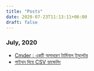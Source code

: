 ```yaml
---
title: "Posts"
date: 2020-07-23T11:13:11+06:00
draft: false
---
```


### July, 2020
* [Cmder : একটি অসাধারণ টার্মিনাল ইমুলেটর](/post/cmder-the-best-terminal-ever/)
* [পাইথন দিয়ে CSV হ্যান্ডেলিং](/post/csv-handelling-using-python/)